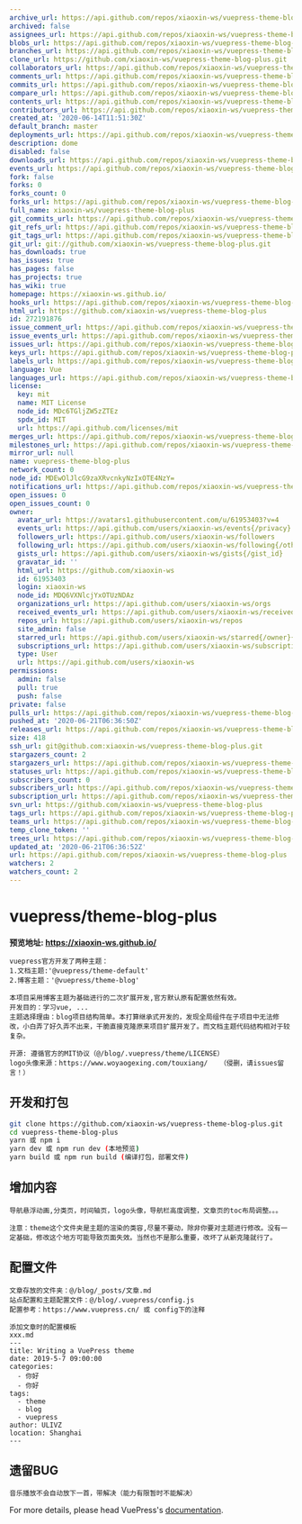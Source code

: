 ```yaml
---
archive_url: https://api.github.com/repos/xiaoxin-ws/vuepress-theme-blog-plus/{archive_format}{/ref}
archived: false
assignees_url: https://api.github.com/repos/xiaoxin-ws/vuepress-theme-blog-plus/assignees{/user}
blobs_url: https://api.github.com/repos/xiaoxin-ws/vuepress-theme-blog-plus/git/blobs{/sha}
branches_url: https://api.github.com/repos/xiaoxin-ws/vuepress-theme-blog-plus/branches{/branch}
clone_url: https://github.com/xiaoxin-ws/vuepress-theme-blog-plus.git
collaborators_url: https://api.github.com/repos/xiaoxin-ws/vuepress-theme-blog-plus/collaborators{/collaborator}
comments_url: https://api.github.com/repos/xiaoxin-ws/vuepress-theme-blog-plus/comments{/number}
commits_url: https://api.github.com/repos/xiaoxin-ws/vuepress-theme-blog-plus/commits{/sha}
compare_url: https://api.github.com/repos/xiaoxin-ws/vuepress-theme-blog-plus/compare/{base}...{head}
contents_url: https://api.github.com/repos/xiaoxin-ws/vuepress-theme-blog-plus/contents/{+path}
contributors_url: https://api.github.com/repos/xiaoxin-ws/vuepress-theme-blog-plus/contributors
created_at: '2020-06-14T11:51:30Z'
default_branch: master
deployments_url: https://api.github.com/repos/xiaoxin-ws/vuepress-theme-blog-plus/deployments
description: dome
disabled: false
downloads_url: https://api.github.com/repos/xiaoxin-ws/vuepress-theme-blog-plus/downloads
events_url: https://api.github.com/repos/xiaoxin-ws/vuepress-theme-blog-plus/events
fork: false
forks: 0
forks_count: 0
forks_url: https://api.github.com/repos/xiaoxin-ws/vuepress-theme-blog-plus/forks
full_name: xiaoxin-ws/vuepress-theme-blog-plus
git_commits_url: https://api.github.com/repos/xiaoxin-ws/vuepress-theme-blog-plus/git/commits{/sha}
git_refs_url: https://api.github.com/repos/xiaoxin-ws/vuepress-theme-blog-plus/git/refs{/sha}
git_tags_url: https://api.github.com/repos/xiaoxin-ws/vuepress-theme-blog-plus/git/tags{/sha}
git_url: git://github.com/xiaoxin-ws/vuepress-theme-blog-plus.git
has_downloads: true
has_issues: true
has_pages: false
has_projects: true
has_wiki: true
homepage: https://xiaoxin-ws.github.io/
hooks_url: https://api.github.com/repos/xiaoxin-ws/vuepress-theme-blog-plus/hooks
html_url: https://github.com/xiaoxin-ws/vuepress-theme-blog-plus
id: 272191876
issue_comment_url: https://api.github.com/repos/xiaoxin-ws/vuepress-theme-blog-plus/issues/comments{/number}
issue_events_url: https://api.github.com/repos/xiaoxin-ws/vuepress-theme-blog-plus/issues/events{/number}
issues_url: https://api.github.com/repos/xiaoxin-ws/vuepress-theme-blog-plus/issues{/number}
keys_url: https://api.github.com/repos/xiaoxin-ws/vuepress-theme-blog-plus/keys{/key_id}
labels_url: https://api.github.com/repos/xiaoxin-ws/vuepress-theme-blog-plus/labels{/name}
language: Vue
languages_url: https://api.github.com/repos/xiaoxin-ws/vuepress-theme-blog-plus/languages
license:
  key: mit
  name: MIT License
  node_id: MDc6TGljZW5zZTEz
  spdx_id: MIT
  url: https://api.github.com/licenses/mit
merges_url: https://api.github.com/repos/xiaoxin-ws/vuepress-theme-blog-plus/merges
milestones_url: https://api.github.com/repos/xiaoxin-ws/vuepress-theme-blog-plus/milestones{/number}
mirror_url: null
name: vuepress-theme-blog-plus
network_count: 0
node_id: MDEwOlJlcG9zaXRvcnkyNzIxOTE4NzY=
notifications_url: https://api.github.com/repos/xiaoxin-ws/vuepress-theme-blog-plus/notifications{?since,all,participating}
open_issues: 0
open_issues_count: 0
owner:
  avatar_url: https://avatars1.githubusercontent.com/u/61953403?v=4
  events_url: https://api.github.com/users/xiaoxin-ws/events{/privacy}
  followers_url: https://api.github.com/users/xiaoxin-ws/followers
  following_url: https://api.github.com/users/xiaoxin-ws/following{/other_user}
  gists_url: https://api.github.com/users/xiaoxin-ws/gists{/gist_id}
  gravatar_id: ''
  html_url: https://github.com/xiaoxin-ws
  id: 61953403
  login: xiaoxin-ws
  node_id: MDQ6VXNlcjYxOTUzNDAz
  organizations_url: https://api.github.com/users/xiaoxin-ws/orgs
  received_events_url: https://api.github.com/users/xiaoxin-ws/received_events
  repos_url: https://api.github.com/users/xiaoxin-ws/repos
  site_admin: false
  starred_url: https://api.github.com/users/xiaoxin-ws/starred{/owner}{/repo}
  subscriptions_url: https://api.github.com/users/xiaoxin-ws/subscriptions
  type: User
  url: https://api.github.com/users/xiaoxin-ws
permissions:
  admin: false
  pull: true
  push: false
private: false
pulls_url: https://api.github.com/repos/xiaoxin-ws/vuepress-theme-blog-plus/pulls{/number}
pushed_at: '2020-06-21T06:36:50Z'
releases_url: https://api.github.com/repos/xiaoxin-ws/vuepress-theme-blog-plus/releases{/id}
size: 418
ssh_url: git@github.com:xiaoxin-ws/vuepress-theme-blog-plus.git
stargazers_count: 2
stargazers_url: https://api.github.com/repos/xiaoxin-ws/vuepress-theme-blog-plus/stargazers
statuses_url: https://api.github.com/repos/xiaoxin-ws/vuepress-theme-blog-plus/statuses/{sha}
subscribers_count: 0
subscribers_url: https://api.github.com/repos/xiaoxin-ws/vuepress-theme-blog-plus/subscribers
subscription_url: https://api.github.com/repos/xiaoxin-ws/vuepress-theme-blog-plus/subscription
svn_url: https://github.com/xiaoxin-ws/vuepress-theme-blog-plus
tags_url: https://api.github.com/repos/xiaoxin-ws/vuepress-theme-blog-plus/tags
teams_url: https://api.github.com/repos/xiaoxin-ws/vuepress-theme-blog-plus/teams
temp_clone_token: ''
trees_url: https://api.github.com/repos/xiaoxin-ws/vuepress-theme-blog-plus/git/trees{/sha}
updated_at: '2020-06-21T06:36:52Z'
url: https://api.github.com/repos/xiaoxin-ws/vuepress-theme-blog-plus
watchers: 2
watchers_count: 2
---
```


# vuepress/theme-blog-plus

**预览地址: https://xiaoxin-ws.github.io/**
```
vuepress官方开发了两种主题：
1.文档主题:'@vuepress/theme-default'
2.博客主题：'@vuepress/theme-blog'

本项目采用博客主题为基础进行的二次扩展开发,官方默认原有配置依然有效。
开发目的：学习vue, ...
主题选择理由：blog项目结构简单。本打算继承式开发的，发现全局组件在子项目中无法修改，小白弄了好久弄不出来，干脆直接克隆原来项目扩展开发了。而文档主题代码结构相对于较复杂。

开源: 遵循官方的MIT协议（@/blog/.vuepress/theme/LICENSE）
logo头像来源：https://www.woyaogexing.com/touxiang/   （侵删，请issues留言！）
```

## 开发和打包

```bash
git clone https://github.com/xiaoxin-ws/vuepress-theme-blog-plus.git
cd vuepress-theme-blog-plus
yarn 或 npm i
yarn dev 或 npm run dev (本地预览)
yarn build 或 npm run build (编译打包，部署文件)
```
## 增加内容
```
导航悬浮动画,分类页，时间轴页，logo头像，导航栏高度调整，文章页的toc布局调整。。。

注意：theme这个文件夹是主题的渲染的类容,尽量不要动，除非你要对主题进行修改。没有一定基础，修改这个地方可能导致页面失效。当然也不是那么重要，改坏了从新克隆就行了。
```

## 配置文件
```
文章存放的文件夹：@/blog/_posts/文章.md
站点配置和主题配置文件：@/blog/.vuepress/config.js
配置参考：https://www.vuepress.cn/ 或 config下的注释

添加文章时的配置模板
xxx.md
---
title: Writing a VuePress theme
date: 2019-5-7 09:00:00
categories: 
  - 你好
  - 你好
tags: 
  - theme
  - blog
  - vuepress
author: ULIVZ
location: Shanghai  
---
```
## 遗留BUG
```
音乐播放不会自动放下一首，带解决（能力有限暂时不能解决）
```


For more details, please head VuePress's [documentation](https://v1.vuepress.vuejs.org/).

